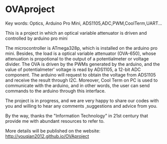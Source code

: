 # OVAproject

Key words: Optics, Arduino Pro Mini, ADS1105,ADC,PWM,CoolTerm,UART...

This is a project in which an optical variable attenuator is driven and controlled by arduino pro mini

The microcontroller is ATmega328p, which is installed on the arduino pro mini. Besides, the load is a optical variable 
attenuator (OVA-650), whose attenuation is propotional to the output of a potentialmeter or voltage divider. The OVA
is driven by the PWMs generated by the arduino, and the value of potentialmeter' voltage is read by ADS1105, a 12-bit
ADC component. The arduino will request to obtain the voltage from ADS1105 and receive the result through I2C. Moreover,
Cool Term on PC is used to communicate with the arduino, and in other words, the user can send commands to the arduino
through this interface.

The project is in progress, and we are very happy to share our codes with you and willing to hear any comments ,suggestions
and advice from you.

By the way, thanks the "Information Technology" in 21st century that provide me with abundant resources to refer to.

More details will be published on the website: http://youqian2012.github.io/OVAproject
